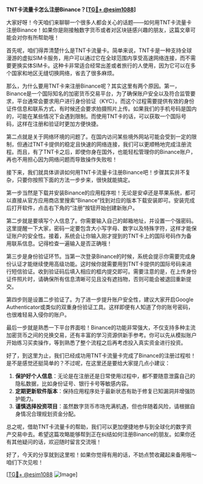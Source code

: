 **TNT卡流量卡怎么注册Binance？[[TG💪+ @esim1088](https://t.me/s/esim1088)]**

大家好呀！今天咱们来聊聊一个很多人都会关心的话题——如何用TNT卡流量卡注册Binance！如果你是刚接触数字货币或者对区块链感兴趣的朋友，这篇文章可能会对你有所帮助哦！

首先呢，咱们得弄清楚什么是TNT卡流量卡。简单来说，TNT卡是一种支持全球漫游的虚拟SIM卡服务，用户可以通过它在全球范围内享受高速网络连接，而不需要更换实体SIM卡。这种卡非常适合经常出差或者旅行的人使用，因为它可以在多个国家和地区无缝切换网络，省去了很多麻烦。

那么，为什么要用TNT卡来注册Binance呢？其实这里有两个原因。第一，Binance是一个国际知名的加密货币交易平台，为了确保账户安全以及符合监管要求，平台通常会要求用户进行身份验证（KYC）。而这个过程需要提供有效的身份证件信息和联系方式，有时候还会要求拍摄照片上传。如果我们的手机号码是国内的，可能在某些情况下会遇到限制。而使用TNT卡的话，可以获取一个国际号码，这样在注册和验证时更加方便快捷。

第二点就是关于网络环境的问题了。在国内访问某些境外网站可能会受到一定的限制，但通过TNT卡提供的稳定且快速的网络连接，我们可以更顺畅地完成注册流程。而且，有了TNT卡之后，即使你身在国外，也能轻松管理你的Binance账户，再也不用担心因为网络问题而导致操作失败啦！

接下来，我们就具体讲讲如何用TNT卡流量卡注册Binance吧！步骤其实并不复杂，只要你按照下面的方法一步步来，很快就能搞定。

第一步当然是下载并安装Binance的应用程序啦！无论是安卓还是苹果系统，都可以直接从官方应用商店里搜索“Binance”找到对应的版本下载安装即可。安装完成后打开软件，点击右下角的“注册”按钮开始创建新账户。

第二步就是要填写个人信息了。你需要输入自己的邮箱地址，并设置一个强密码。这里提醒一下大家，密码一定要包含大小写字母、数字以及特殊字符，这样才能保证账户的安全性。接着，系统会让你输入刚才提到的TNT卡上的国际号码作为备用联系信息。记得检查一遍输入是否正确哦！

第三步是身份验证环节。当第一次登录Binance的时候，系统会提示你需要完成身份认证才能继续使用高级功能。这时候你就需要用到TNT卡提供的国际号码来进行短信验证。收到验证码后填入相应的框内提交即可。需要注意的是，在上传身份证件照片时，请确保所有信息清晰可见且没有遮挡物，否则可能会被退回重新提交。

第四步则是设置二步验证了。为了进一步提升账户安全性，建议大家开启Google Authenticator或类似的双重身份验证工具。这样即便有人知道了你的账号密码，也很难轻易入侵你的账户。

最后一步就是熟悉一下平台界面啦！Binance的功能非常强大，不仅支持多种主流加密货币之间的兑换交易，还有丰富的学习资源供新手参考。你可以先从模拟账户开始练习买卖操作，等到熟悉了整个流程之后再考虑投入真实资金进行投资。

好了，到这里为止，我们已经成功用TNT卡流量卡完成了Binance的注册过程啦！是不是感觉还挺简单的？不过呢，在这里还是要给大家提几点小建议：

1. **保护好个人信息**：无论是在注册还是日常使用过程中，都不要随意泄露自己的隐私数据，比如身份证号、银行卡号等敏感内容。
2. **定期更新软件版本**：保持应用程序处于最新状态有助于修复已知漏洞并增强防护能力。
3. **谨慎选择投资项目**：虽然数字货币市场充满机遇，但也伴随着风险，请根据自身情况合理规划资金分配。

总之呢，借助TNT卡流量卡的帮助，我们可以更加便捷地参与到全球化的数字资产交易中去。希望这篇攻略能够帮到正在纠结如何注册Binance的朋友。如果你还有其他疑问的话，欢迎随时留言交流哦！

好了，今天的分享就到这里啦！如果你觉得有用的话，不妨点赞收藏起来备用哦～咱们下次见啦！

[[TG💪+ @esim1088](https://t.me/s/esim1088) ![Image](https://i.postimg.cc/4NQfJmqS/Snipaste-2025-05-13-00-14-12.png)]